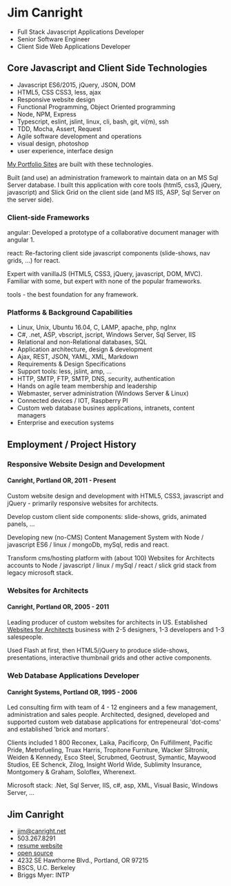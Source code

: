 # Jim Canright

- Full Stack Javascript Applications Developer
- Senior Software Engineer
- Client Side Web Applications Developer

## Core Javascript and Client Side Technologies

- Javascript ES6/2015, jQuery, JSON, DOM
- HTML5, CSS CSS3, less, ajax
- Responsive website design
- Functional Programming, Object Oriented programming
- Node, NPM, Express
- Typescript, eslint, jslint, linux, cli, bash, git, vi(m), ssh
- TDD, Mocha, Assert, Request
- Agile software development and operations
- visual design, photoshop
- user experience, interface design

[My Portfolio Sites](http://canright.net/client-side.hmd) are built with these technologies.

Built (and use) an administration framework to maintain data on an MS Sql Server database.  I built this application with core tools (html5, css3, jQuery, javascript) and Slick Grid on the client side (and MS IIS, ASP, Sql Server on the server side).

### Client-side Frameworks

angular: Developed a prototype of a collaborative document manager with angular 1.

react: Re-factoring client side javascript components (slide-shows, nav grids, ...) for react.

Expert with vanillaJS (HTML5, CSS3, jQuery, javascript, DOM, MVC).  Familiar with some, but expert with none of the popular frameworks.

tools  - the best foundation for any framework.

### Platforms & Background Capabilities

- Linux, Unix, Ubuntu 16.04, C, LAMP, apache, php, ngInx
- C#, .net, ASP, vbscript, jscript, Windows Server, Sql Server, IIS
- Relational and non-Relational databases, SQL
- Application architecture, design & development
- Ajax, REST, JSON, YAML, XML, Markdown
- Requirements & Design Specifications
- Support tools: less, jslint, amp, ...
- HTTP, SMTP, FTP, SMTP, DNS, security, authentication
- Hands on agile team membership and leadership
- Webmaster, server administration (Windows Server & Linux)
- Connected devices / IOT, Raspberry PI
- Custom web database busines applications, intranets, content managers
- Enterprise and execution systems

## Employment / Project History

### Responsive Website Design and Development

#### Canright, Portland OR, 2011 - Present

Custom website design and development with HTML5, CSS3, javascript and jQuery - primarily responsive websites for architects.

Develop custom client side components: slide-shows, grids, animated panels, ...

Developing new (no-CMS) Content Management System with Node / javascript ES6 / linux / mongoDb, mySql, redis and react.

Transform cms/hosting platform with (about 100) Websites for Architects accounts to Node / javascript / linux / mySql / react / slick grid stack from legacy microsoft stack.

### Websites for Architects

#### Canright, Portland OR, 2005 - 2011

Leading producer of custom websites for architects in US.  Established [Websites for Architects](http://canright.com) business with 2-5 designers, 1-3 developers and 1-3 salespeople.

Used Flash at first, then HTML5/jQuery to produce slide-shows, presentations, interactive thumbnail grids and other active components.

### Web Database Applications Developer

#### Canright Systems, Portland OR, 1995 - 2006

Led consulting firm with team of 4 - 12 engineers and a few management, administration and sales people.  Architected, designed, developed and supported custom web database applications for entrepeneural 'dot-coms' and established 'brick and mortars'.

Clients included 1 800 Reconex, Laika, Pacificorp, On Fulfillment, Pacific Pride, Metrofueling, Truax Harris, Tropitone Furniture, Wacker Siltronix, Weiden & Kennedy, Esco Steel, Scrubmed, Geotrust, Symantic, Maywood Studios, EE Schenck, Zilog, Insight World Wide, Sublimity Insurance, Montgomery & Graham, Soloflex, Wherenext.

Microsoft stack: .Net, Sql Server, IIS, c#, asp, XML, Visual Basic, Windows Server, ...

## Jim Canright

- jim@canright.net
- 503.267.8291
- [resume website](http://www.canright.net)
- [open source](http://github.com/canright)
- 4232 SE Hawthorne Blvd., Portland, OR 97215
- BSCS, U.C. Berkeley
- Briggs Myer: INTP
